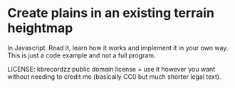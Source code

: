 # Create plains in an existing terrain heightmap

In Javascript. Read it, learn how it works and implement it in your own way. This is just a code example and not a full program.

LICENSE: kbrecordzz public domain license = use it however you want without needing to credit me (basically CC0 but much shorter legal text).
